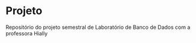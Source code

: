 # Projeto
Repositório do projeto semestral de Laboratório de Banco de Dados com a professora Hially
